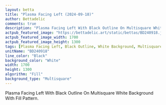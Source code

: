 ```yaml
---
layout: betta
title: "Plasma Facing Left (2024-09-18)"
author: Bettadelic
comments: true
description: "Plasma Facing Left With Black Outline On Multisquare White Background With Fill Pattern."
actpub_featured_image: "https://bettadelic.art/static/bettas/BD240918.jpg"
actpub_featured_image_width: 1700
actpub_featured_image_height: 1300
tags: [Plasma Facing Left, Black Outline, White Background, Multisquare Background Pattern, Fill Pattern, September 2024]
unitName: "BD240918"
line_color: "Black"
background_color: "White"
width: 1700
height: 1300
algorithm: "Fill"
background_type: "Multisquare"
---
```


Plasma Facing Left With Black Outline On Multisquare White Background With Fill Pattern.
